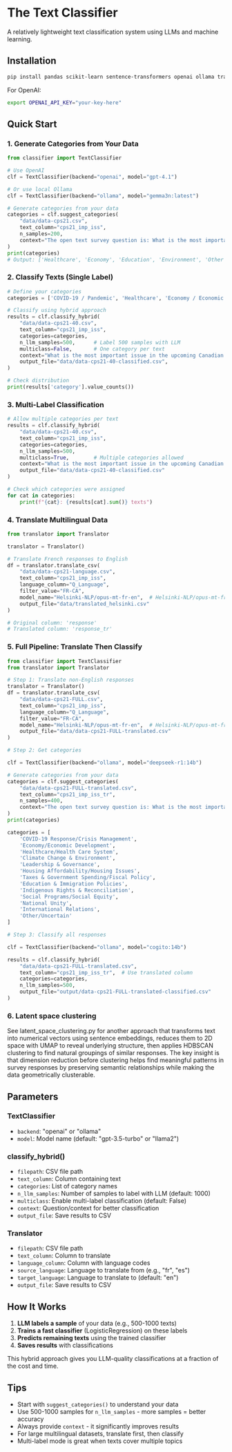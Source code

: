 # The Text Classifier

A relatively lightweight text classification system using LLMs and machine learning.

## Installation

```bash
pip install pandas scikit-learn sentence-transformers openai ollama transformers torch ipython umap-learn matplotlib sentencepiece
```

For OpenAI:
```bash
export OPENAI_API_KEY="your-key-here"
```

## Quick Start

### 1. Generate Categories from Your Data

```python
from classifier import TextClassifier

# Use OpenAI
clf = TextClassifier(backend="openai", model="gpt-4.1")

# Or use local Ollama
clf = TextClassifier(backend="ollama", model="gemma3n:latest")

# Generate categories from your data
categories = clf.suggest_categories(
    "data/data-cps21.csv",
    text_column="cps21_imp_iss",
    n_samples=200,
    context="The open text survey question is: What is the most important issue in the upcoming Canadian federal election? (answers in English or French)"
)
print(categories)
# Output: ['Healthcare', 'Economy', 'Education', 'Environment', 'Other']
```

### 2. Classify Texts (Single Label)

```python
# Define your categories
categories = ['COVID-19 / Pandemic', 'Healthcare', 'Economy / Economic Recovery', 'Environment / Climate Change', 'Taxes / Government Spending / Deficit', 'Housing / Affordability / Cost of Living', 'Government Leadership / Integrity / Transparency', 'Social Equality / Minority Rights', 'Education', 'Seniors / Senior Care', 'Child Care / Family Benefits', 'Immigration', 'National Unity / Canadian Values', 'Other / Miscellaneous']

# Classify using hybrid approach
results = clf.classify_hybrid(
    "data/data-cps21-40.csv",
    text_column="cps21_imp_iss",
    categories=categories,
    n_llm_samples=500,      # Label 500 samples with LLM
    multiclass=False,       # One category per text
    context="What is the most important issue in the upcoming Canadian federal election? (answers in English or French)",
    output_file="data/data-cps21-40-classified.csv",
)

# Check distribution
print(results['category'].value_counts())
```

### 3. Multi-Label Classification

```python
# Allow multiple categories per text
results = clf.classify_hybrid(
    "data/data-cps21-40.csv",
    text_column="cps21_imp_iss",
    categories=categories,
    n_llm_samples=500,
    multiclass=True,        # Multiple categories allowed
    context="What is the most important issue in the upcoming Canadian federal election? (answers in English or French)",
    output_file="data/data-cps21-40-classified.csv"
)

# Check which categories were assigned
for cat in categories:
    print(f"{cat}: {results[cat].sum()} texts")
```

### 4. Translate Multilingual Data

```python
from translator import Translator

translator = Translator()

# Translate French responses to English
df = translator.translate_csv(
    "data/data-cps21-language.csv",
    text_column="cps21_imp_iss",
    language_column="Q_Language",
    filter_value="FR-CA",
    model_name="Helsinki-NLP/opus-mt-fr-en",  # Helsinki-NLP/opus-mt-fr-en; facebook/nllb-200-distilled-600M
    output_file="data/translated_helsinki.csv"
)

# Original column: 'response'
# Translated column: 'response_tr'
```

### 5. Full Pipeline: Translate Then Classify

```python
from classifier import TextClassifier
from translator import Translator

# Step 1: Translate non-English responses
translator = Translator()
df = translator.translate_csv(
    "data/data-cps21-FULL.csv",
    text_column="cps21_imp_iss",
    language_column="Q_Language",
    filter_value="FR-CA",
    model_name="Helsinki-NLP/opus-mt-fr-en",  # Helsinki-NLP/opus-mt-fr-en; facebook/nllb-200-distilled-600M
    output_file="data/data-cps21-FULL-translated.csv"
)

# Step 2: Get categories

clf = TextClassifier(backend="ollama", model="deepseek-r1:14b")

# Generate categories from your data
categories = clf.suggest_categories(
    "data/data-cps21-FULL-translated.csv",
    text_column="cps21_imp_iss_tr",
    n_samples=400,
    context="The open text survey question is: What is the most important issue in the upcoming Canadian federal election? (answers in English or French)"
)
print(categories)

categories = [
    'COVID-19 Response/Crisis Management',
    'Economy/Economic Development', 
    'Healthcare/Health Care System',
    'Climate Change & Environment',
    'Leadership & Governance',
    'Housing Affordability/Housing Issues',
    'Taxes & Government Spending/Fiscal Policy',
    'Education & Immigration Policies',
    'Indigenous Rights & Reconciliation',
    'Social Programs/Social Equity',
    'National Unity', 
    'International Relations',
    'Other/Uncertain'
]

# Step 3: Classify all responses

clf = TextClassifier(backend="ollama", model="cogito:14b")

results = clf.classify_hybrid(
    "data/data-cps21-FULL-translated.csv",
    text_column="cps21_imp_iss_tr",  # Use translated column
    categories=categories,
    n_llm_samples=500,
    output_file="output/data-cps21-FULL-translated-classified.csv"
)

```

### 6. Latent space clustering

See latent_space_clustering.py for another approach that transforms text into numerical vectors using sentence embeddings, reduces them to 2D space with UMAP to reveal underlying structure, then applies HDBSCAN clustering to find natural groupings of similar responses. The key insight is that dimension reduction before clustering helps find meaningful patterns in survey responses by preserving semantic relationships while making the data geometrically clusterable.

## Parameters

### TextClassifier

- `backend`: "openai" or "ollama"
- `model`: Model name (default: "gpt-3.5-turbo" or "llama2")

### classify_hybrid()

- `filepath`: CSV file path
- `text_column`: Column containing text
- `categories`: List of category names  
- `n_llm_samples`: Number of samples to label with LLM (default: 1000)
- `multiclass`: Enable multi-label classification (default: False)
- `context`: Question/context for better classification
- `output_file`: Save results to CSV

### Translator

- `filepath`: CSV file path
- `text_column`: Column to translate
- `language_column`: Column with language codes
- `source_language`: Language to translate from (e.g., "fr", "es")
- `target_language`: Language to translate to (default: "en")
- `output_file`: Save results to CSV

## How It Works

1. **LLM labels a sample** of your data (e.g., 500-1000 texts)
2. **Trains a fast classifier** (LogisticRegression) on these labels
3. **Predicts remaining texts** using the trained classifier
4. **Saves results** with classifications

This hybrid approach gives you LLM-quality classifications at a fraction of the cost and time.

## Tips

- Start with `suggest_categories()` to understand your data
- Use 500-1000 samples for `n_llm_samples` - more samples = better accuracy
- Always provide `context` - it significantly improves results
- For large multilingual datasets, translate first, then classify
- Multi-label mode is great when texts cover multiple topics